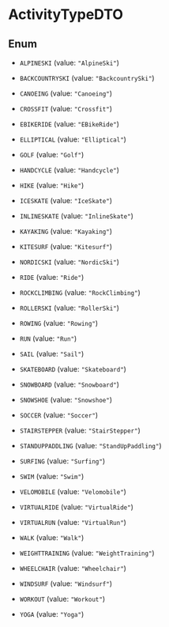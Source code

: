 

# ActivityTypeDTO

## Enum


* `ALPINESKI` (value: `"AlpineSki"`)

* `BACKCOUNTRYSKI` (value: `"BackcountrySki"`)

* `CANOEING` (value: `"Canoeing"`)

* `CROSSFIT` (value: `"Crossfit"`)

* `EBIKERIDE` (value: `"EBikeRide"`)

* `ELLIPTICAL` (value: `"Elliptical"`)

* `GOLF` (value: `"Golf"`)

* `HANDCYCLE` (value: `"Handcycle"`)

* `HIKE` (value: `"Hike"`)

* `ICESKATE` (value: `"IceSkate"`)

* `INLINESKATE` (value: `"InlineSkate"`)

* `KAYAKING` (value: `"Kayaking"`)

* `KITESURF` (value: `"Kitesurf"`)

* `NORDICSKI` (value: `"NordicSki"`)

* `RIDE` (value: `"Ride"`)

* `ROCKCLIMBING` (value: `"RockClimbing"`)

* `ROLLERSKI` (value: `"RollerSki"`)

* `ROWING` (value: `"Rowing"`)

* `RUN` (value: `"Run"`)

* `SAIL` (value: `"Sail"`)

* `SKATEBOARD` (value: `"Skateboard"`)

* `SNOWBOARD` (value: `"Snowboard"`)

* `SNOWSHOE` (value: `"Snowshoe"`)

* `SOCCER` (value: `"Soccer"`)

* `STAIRSTEPPER` (value: `"StairStepper"`)

* `STANDUPPADDLING` (value: `"StandUpPaddling"`)

* `SURFING` (value: `"Surfing"`)

* `SWIM` (value: `"Swim"`)

* `VELOMOBILE` (value: `"Velomobile"`)

* `VIRTUALRIDE` (value: `"VirtualRide"`)

* `VIRTUALRUN` (value: `"VirtualRun"`)

* `WALK` (value: `"Walk"`)

* `WEIGHTTRAINING` (value: `"WeightTraining"`)

* `WHEELCHAIR` (value: `"Wheelchair"`)

* `WINDSURF` (value: `"Windsurf"`)

* `WORKOUT` (value: `"Workout"`)

* `YOGA` (value: `"Yoga"`)



